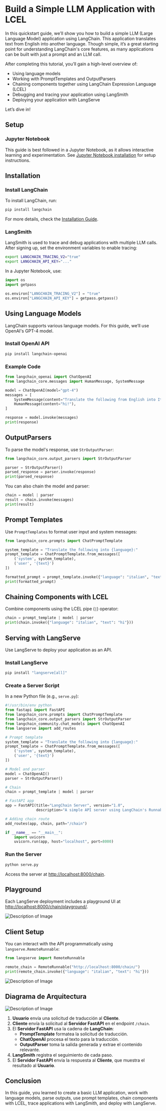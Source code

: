 # Build a Simple LLM Application with LCEL

In this quickstart guide, we’ll show you how to build a simple LLM (Large Language Model) application using LangChain. This application translates text from English into another language. Though simple, it’s a great starting point for understanding LangChain's core features, as many applications can be built with just a prompt and an LLM call.

After completing this tutorial, you’ll gain a high-level overview of:

- Using language models
- Working with PromptTemplates and OutputParsers
- Chaining components together using LangChain Expression Language (LCEL)
- Debugging and tracing your application using LangSmith
- Deploying your application with LangServe

Let’s dive in!

## Setup

### Jupyter Notebook
This guide is best followed in a Jupyter Notebook, as it allows interactive learning and experimentation. See [Jupyter Notebook installation](https://jupyter.org/install) for setup instructions.

## Installation

### Install LangChain
To install LangChain, run:
```bash
pip install langchain
```
For more details, check the [Installation Guide](https://python.langchain.com/docs/get_started/installation/).

### LangSmith
LangSmith is used to trace and debug applications with multiple LLM calls. After signing up, set the environment variables to enable tracing:

```bash
export LANGCHAIN_TRACING_V2="true"
export LANGCHAIN_API_KEY="..."
```

In a Jupyter Notebook, use:
```python
import os
import getpass

os.environ["LANGCHAIN_TRACING_V2"] = "true"
os.environ["LANGCHAIN_API_KEY"] = getpass.getpass()
```

## Using Language Models

LangChain supports various language models. For this guide, we’ll use OpenAI's GPT-4 model.

### Install OpenAI API
```bash
pip install langchain-openai
```

### Example Code
```python
from langchain_openai import ChatOpenAI
from langchain_core.messages import HumanMessage, SystemMessage

model = ChatOpenAI(model="gpt-4")
messages = [
    SystemMessage(content="Translate the following from English into Italian"),
    HumanMessage(content="hi!"),
]

response = model.invoke(messages)
print(response)
```

## OutputParsers

To parse the model's response, use `StrOutputParser`:

```python
from langchain_core.output_parsers import StrOutputParser

parser = StrOutputParser()
parsed_response = parser.invoke(response)
print(parsed_response)
```

You can also chain the model and parser:

```python
chain = model | parser
result = chain.invoke(messages)
print(result)
```

## Prompt Templates

Use `PromptTemplates` to format user input and system messages:

```python
from langchain_core.prompts import ChatPromptTemplate

system_template = "Translate the following into {language}:"
prompt_template = ChatPromptTemplate.from_messages([
    ('system', system_template),
    ('user', '{text}')
])

formatted_prompt = prompt_template.invoke({"language": "italian", "text": "hi"})
print(formatted_prompt)
```

## Chaining Components with LCEL

Combine components using the LCEL pipe (`|`) operator:

```python
chain = prompt_template | model | parser
print(chain.invoke({"language": "italian", "text": "hi"}))
```

## Serving with LangServe

Use LangServe to deploy your application as an API.

### Install LangServe
```bash
pip install "langserve[all]"
```

### Create a Server Script
In a new Python file (e.g., `serve.py`):

```python
#!/usr/bin/env python
from fastapi import FastAPI
from langchain_core.prompts import ChatPromptTemplate
from langchain_core.output_parsers import StrOutputParser
from langchain_community.chat_models import ChatOpenAI
from langserve import add_routes

# Prompt template
system_template = "Translate the following into {language}:"
prompt_template = ChatPromptTemplate.from_messages([
    ('system', system_template),
    ('user', '{text}')
])

# Model and parser
model = ChatOpenAI()
parser = StrOutputParser()

# Chain
chain = prompt_template | model | parser

# FastAPI app
app = FastAPI(title="LangChain Server", version="1.0",
              description="A simple API server using LangChain's Runnable interfaces")

# Adding chain route
add_routes(app, chain, path="/chain")

if __name__ == "__main__":
    import uvicorn
    uvicorn.run(app, host="localhost", port=8000)
```

### Run the Server
```bash
python serve.py
```

Access the server at [http://localhost:8000/chain](http://localhost:8000/chain).

## Playground
Each LangServe deployment includes a playground UI at [http://localhost:8000/chain/playground/](http://localhost:8000/chain/playground/).

![Description of Image](./images/image.jpg)


## Client Setup
You can interact with the API programmatically using `langserve.RemoteRunnable`:

```python
from langserve import RemoteRunnable

remote_chain = RemoteRunnable("http://localhost:8000/chain/")
print(remote_chain.invoke({"language": "italian", "text": "hi"}))
```
![Description of Image](./images/imagen2.jpg)

## Diagrama de Arquitectura
![Description of Image](./images/image1.jpg)

1. **Usuario** envía una solicitud de traducción al **Cliente**.
2. **Cliente** envía la solicitud al **Servidor FastAPI** en el endpoint `/chain`.
3. El **Servidor FastAPI** usa la cadena de **LangChain**:
   - **PromptTemplate** formatea la solicitud de traducción.
   - **ChatOpenAI** procesa el texto para la traducción.
   - **OutputParser** toma la salida generada y extrae el contenido relevante.
4. **LangSmith** registra el seguimiento de cada paso.
5. El **Servidor FastAPI** envía la respuesta al **Cliente**, que muestra el resultado al **Usuario**.


## Conclusion

In this guide, you learned to create a basic LLM application, work with language models, parse outputs, use prompt templates, chain components with LCEL, trace applications with LangSmith, and deploy with LangServe.

